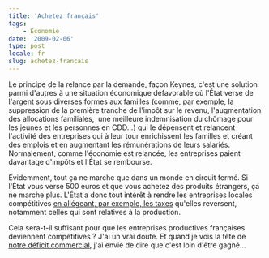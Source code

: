 ```yaml
---
title: 'Achetez français'
tags:
    - Économie
date: '2009-02-06'
type: post
locale: fr
slug: achetez-francais
---
```


Le principe de la relance par la demande, façon Keynes, c'est une solution parmi d'autres à une situation économique défavorable où l'État verse de l'argent sous diverses formes aux familles (comme, par exemple, la suppression de la première tranche de l'impôt sur le revenu, l'augmentation des allocations familiales,  une meilleure indemnisation du chômage pour les jeunes et les personnes en CDD…) qui le dépensent et relancent l'activité des entreprises qui à leur tour enrichissent les familles et créant des emplois et en augmentant les rémunérations de leurs salariés. Normalement, comme l'économie est relancée, les entreprises paient davantage d'impôts et l'État se rembourse.

Évidemment, tout ça ne marche que dans un monde en circuit fermé. Si l'État vous verse 500 euros et que vous achetez des produits étrangers, ça ne marche plus. L'État a donc tout intérêt à rendre les entreprises locales compétitives [en allégeant, par exemple, les taxes](http://www.lemonde.fr/politique/article/2009/02/06/la-suppression-de-la-taxe-professionnelle-un-sujet-tres-sensible_1151598_823448.html) qu'elles reversent, notamment celles qui sont relatives à la production.

Cela sera-t-il suffisant pour que les entreprises productives françaises deviennent compétitives&nbsp;? J'ai un vrai doute. Et quand je vois la tête de [notre déficit commercial](http://www.lesechos.fr/06/02/2009/lesechos.fr/300327851_reactions-d-economistes-au-deficit-commercial-francais-en-2008.htm), j'ai envie de dire que c'est loin d'être gagné…
